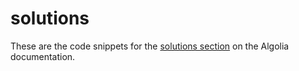 # solutions

These are the code snippets for the [solutions section](https://www.algolia.com/doc/guides/solutions/) on the Algolia documentation.
